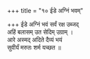 +++
title = "१० ईडे अग्निं भवम्"

+++
ईडे अग्निं भवं सर्वं रक्ष उब्जद्  
अहिं बलासम् उत सेदिम् उग्राम् ।  
आरे अस्मद् अदिते दैव्यं भयं  
सुवीर्यं मरुतः शर्म यच्छत ॥